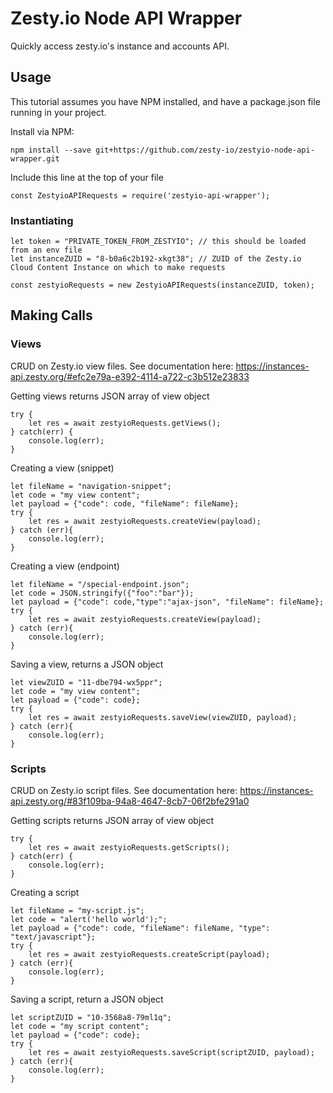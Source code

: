 # Zesty.io Node API Wrapper

Quickly access zesty.io's instance and accounts API.

## Usage

This tutorial assumes you have NPM installed, and have a package.json file running in your project.

Install via NPM:

```
npm install --save git+https://github.com/zesty-io/zestyio-node-api-wrapper.git
```

Include this line at the top of your file

```
const ZestyioAPIRequests = require('zestyio-api-wrapper');
```

### Instantiating

```
let token = "PRIVATE_TOKEN_FROM_ZESTYIO"; // this should be loaded from an env file
let instanceZUID = "8-b0a6c2b192-xkgt38"; // ZUID of the Zesty.io Cloud Content Instance on which to make requests

const zestyioRequests = new ZestyioAPIRequests(instanceZUID, token);

```

## Making Calls

### Views
CRUD on Zesty.io view files. See documentation here:
https://instances-api.zesty.org/#efc2e79a-e392-4114-a722-c3b512e23833

Getting views returns JSON array of view object

```
try {
	let res = await zestyioRequests.getViews();
} catch(err) {
	console.log(err);
}
```

Creating a view (snippet)

```
let fileName = "navigation-snippet";
let code = "my view content";
let payload = {"code": code, "fileName": fileName};
try {
	let res = await zestyioRequests.createView(payload);
} catch (err){
	console.log(err);
}

```

Creating a view (endpoint)

```
let fileName = "/special-endpoint.json";
let code = JSON.stringify({"foo":"bar"});
let payload = {"code": code,"type":"ajax-json", "fileName": fileName};
try {
	let res = await zestyioRequests.createView(payload);
} catch (err){
	console.log(err);
}

```

Saving a view, returns a JSON object

```
let viewZUID = "11-dbe794-wx5ppr";
let code = "my view content";
let payload = {"code": code};
try {
	let res = await zestyioRequests.saveView(viewZUID, payload);
} catch (err){
	console.log(err);
}

```

### Scripts
CRUD on Zesty.io script files. See documentation here:
https://instances-api.zesty.org/#83f109ba-94a8-4647-8cb7-06f2bfe291a0

Getting scripts returns JSON array of view object

```
try {
	let res = await zestyioRequests.getScripts();
} catch(err) {
	console.log(err);
}
```

Creating a script

```
let fileName = "my-script.js";
let code = "alert('hello world');";
let payload = {"code": code, "fileName": fileName, "type": "text/javascript"};
try {
	let res = await zestyioRequests.createScript(payload);
} catch (err){
	console.log(err);
}

```

Saving a script, return a JSON object

```
let scriptZUID = "10-3568a8-79ml1q";
let code = "my script content";
let payload = {"code": code};
try {
	let res = await zestyioRequests.saveScript(scriptZUID, payload);
} catch (err){
	console.log(err);
}

```

